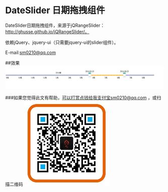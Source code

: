 ﻿DateSlider 日期拖拽组件
==========

DateSlider日期拖拽组件，来源于jQRangeSlider：http://ghusse.github.io/jQRangeSlider/。

依赖jQuery、jquery-ui（只需要jquery-ui的slider组件）。

E-mail:sm0210@qq.com




##效果
![](https://github.com/sm0210/DateSlider/blob/master/dateSlider.png "Jquery-Ztree")


###如果您觉得此文有帮助，可以打赏点钱给我支付宝sm0210@qq.com ，或扫描二维码
![](https://github.com/sm0210/Jquery-Ztree/blob/master/sm0210%40qq.com.jpg  "sm0210@qq.com")
